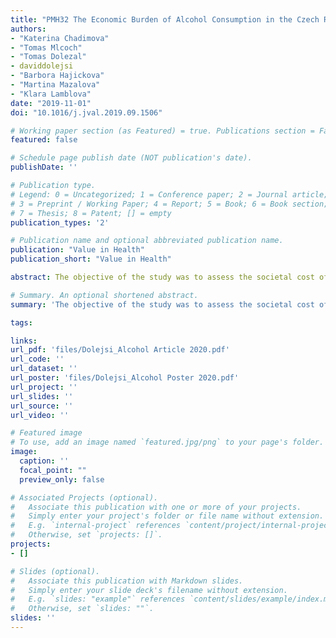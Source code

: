 ```yaml
---
title: "PMH32 The Economic Burden of Alcohol Consumption in the Czech Republic"
authors:
- "Katerina Chadimova" 
- "Tomas Mlcoch"
- "Tomas Dolezal"
- daviddolejsi
- "Barbora Hajickova"
- "Martina Mazalova"
- "Klara Lamblova"
date: "2019-11-01"
doi: "10.1016/j.jval.2019.09.1506"

# Working paper section (as Featured) = true. Publications section = False 
featured: false

# Schedule page publish date (NOT publication's date).
publishDate: ''

# Publication type.
# Legend: 0 = Uncategorized; 1 = Conference paper; 2 = Journal article;
# 3 = Preprint / Working Paper; 4 = Report; 5 = Book; 6 = Book section;
# 7 = Thesis; 8 = Patent; [] = empty
publication_types: '2'

# Publication name and optional abbreviated publication name.
publication: "Value in Health"
publication_short: "Value in Health"

abstract: The objective of the study was to assess the societal cost of alcohol consumption in the Czech Republic in 2016 and open the public debate about alcohol harmfulness and its costs. Although alcohol is readily available and widely tolerated in the CZ, society is not able to resolve all the negative consequences of consumption and fulfill unmet needs in the treatment of alcohol-dependent patients.

# Summary. An optional shortened abstract.
summary: 'The objective of the study was to assess the societal cost of alcohol consumption in the Czech Republic in 2016 and open the public debate about alcohol harmfulness and its costs. Although alcohol is readily available and widely tolerated in the CZ, society is not able to resolve all the negative consequences of consumption and fulfill unmet needs in the treatment of alcohol-dependent patients.'

tags:

links:
url_pdf: 'files/Dolejsi_Alcohol Article 2020.pdf'
url_code: ''
url_dataset: ''
url_poster: 'files/Dolejsi_Alcohol Poster 2020.pdf'
url_project: ''
url_slides: ''
url_source: ''
url_video: ''

# Featured image
# To use, add an image named `featured.jpg/png` to your page's folder. 
image:
  caption: ''
  focal_point: ""
  preview_only: false

# Associated Projects (optional).
#   Associate this publication with one or more of your projects.
#   Simply enter your project's folder or file name without extension.
#   E.g. `internal-project` references `content/project/internal-project/index.md`.
#   Otherwise, set `projects: []`.
projects:
- []

# Slides (optional).
#   Associate this publication with Markdown slides.
#   Simply enter your slide deck's filename without extension.
#   E.g. `slides: "example"` references `content/slides/example/index.md`.
#   Otherwise, set `slides: ""`.
slides: ''
---
```

